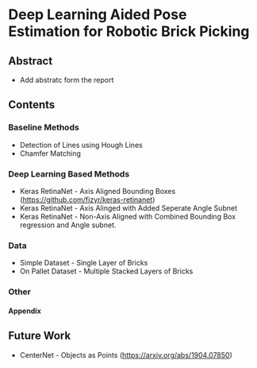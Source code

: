 # Deep Learning Aided Pose Estimation for Robotic Brick Picking

## Abstract

- Add abstratc form the report

## Contents

### Baseline Methods 
* Detection of Lines using Hough Lines
* Chamfer Matching

### Deep Learning Based Methods 
* Keras RetinaNet - Axis Aligned Bounding Boxes (https://github.com/fizyr/keras-retinanet)
* Keras RetinaNet - Axis Alinged with Added Seperate Angle Subnet
* Keras RetinaNet - Non-Axis Aligned with Combined Bounding Box regression and Angle subnet. 

### Data 
* Simple Dataset - Single Layer of Bricks 
* On Pallet Dataset - Multiple Stacked Layers of Bricks

### Other
 
#### Appendix 

## Future Work
* CenterNet - Objects as Points (https://arxiv.org/abs/1904.07850)

